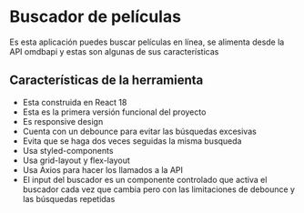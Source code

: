 # Buscador de películas
Es esta aplicación puedes buscar películas en línea, se alimenta desde la API omdbapi y estas son algunas de sus características

## Características de la herramienta
- Esta construida en React 18
- Esta es la primera versión funcional del proyecto
- Es responsive design
- Cuenta con un debounce para evitar las búsquedas excesivas
- Evita que se haga dos veces seguidas la misma busqueda
- Usa styled-components
- Usa grid-layout y flex-layout
- Usa Axios para hacer los llamados a la API
- El input del buscador es un componente controlado que activa el buscador cada vez que cambia pero con las limitaciones de debounce y las búsquedas repetidas
